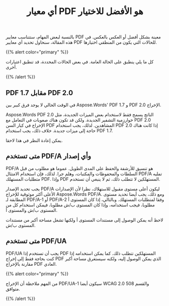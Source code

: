 ﻿---
title: أي معيار PDF هو الأفضل للاختيار
second_title: Aspose.Words ل C++
articleTitle: أي معيار PDF هو الأفضل للاختيار
linktitle: أي معيار PDF هو الأفضل للاختيار
description: "اختر أفضل معيار PDF لتصدير نتيجة مهمة البرمجة الخاصة بك في C++. أي معيار PDF أفضل– PDF 1.7, PDF 2.0, PDF/A-1, PDF/A-2, أو PDF/UA."
type: docs
weight: 37
url: /ar/cpp/which-pdf-standard-is-better-to-choose/
---

بالنسبة لبعض المهام، ستتناسب معايير PDF معينة بشكل أفضل أو العكس بالعكس. في هذه المقالة، سنحاول تحديد أي معايير PDF للحالات التي يكون من المنطقي اختيارها.

{{% alert color="primary" %}}

كل ما يلي ينطبق على الحالة العامة. في بعض الحالات المحددة، قد تنطبق اعتبارات أخرى.

{{% /alert %}}

## PDF 1.7 مقابل PDF 2.0

في الوقت الحالي لا يوجد فرق كبير بين Aspose.Words' PDF 1.7 و PDF 2.0 الإخراج.

Aspose.Words PDF 2.0 الناتج يسمح فقط لاستخدام بعض الميزات الجديدة، مثل خوارزمية التشفير الجديدة. ولكن قد تكون هناك صعوبات في التعامل مع PDF 2.0 الإخراج في كبار السن PDF المشاهدين. لذلك، يجب استخدام PDF 2.0 إذا كانت هناك حاجة إلى ميزات جديدة. خلاف ذلك، يجب استخدام PDF 1.7.

يمكن إعادة النظر في هذا لاحقا.

## متى تستخدم PDF/A وأي إصدار

PDF/A هو تنسيق للأرشفة والحفظ على المدى الطويل. عموما هو مطلوب من قبل السلطات والمحفوظات والمكتبات، وهلم جرا. لذلك، فإن استخدام الامتثال PDF/A تمليه متطلبات المستهلك PDF. وإذا PDF المستهلكين لا تتطلب ذلك، ثم لا ينبغي أن تستخدم.

يجب تحديد الإصدار PDF/A ليكون أعلى مستوى مقبول للاستهلاك، نظرا لأن الإصدارات الأعلى أكثر موثوقية للإخراج Aspose.Words PDF/A. ومع ذلك، يجب أيضا تحديد مستوى المطابقة لـ PDF/A-1 أو PDF/A-2 وفقا لمتطلبات المستهلك. وبالتالي، إذا كان المستوى أ مطلوبا، فيجب استخدامه، وإذا كان المستوى ب/ش مطلوبا، فيمكن استخدام كل من المستوى ب/ش والمستوى أ.

لاحظ أنه يمكن الوصول إلى مستندات المستوى أ ولكنها تشغل مساحة أكبر من مستندات المستوى ب/ش.

## متى تستخدم PDF/UA

PDF/UA يجب أن تستخدم إذا PDF المستهلكين تتطلب ذلك. كما يمكن استخدامه إذا كنت بحاجة فقط إلى إخراج PDF الذي يمكن الوصول إليه، ولكنه سيستغرق مساحة أكبر مقارنة بالإخراج PDF العادي.

{{% alert color="primary" %}}

من المهم ملاحظة أن الإخراج PDF/UA-1 سيكون أيضا WCAG 2.0 والقسم 508 متوافق.

{{% /alert %}}